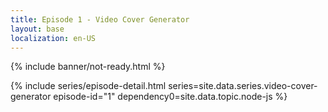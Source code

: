 ```yaml
---
title: Episode 1 - Video Cover Generator
layout: base
localization: en-US
---
```


{% include banner/not-ready.html %}

{% include series/episode-detail.html
    series=site.data.series.video-cover-generator
    episode-id="1"
    dependency0=site.data.topic.node-js
%}